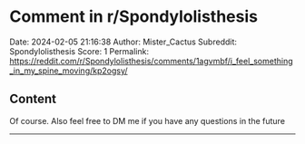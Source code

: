 # Comment in r/Spondylolisthesis

Date: 2024-02-05 21:16:38
Author: Mister_Cactus
Subreddit: Spondylolisthesis
Score: 1
Permalink: https://reddit.com/r/Spondylolisthesis/comments/1agvmbf/i_feel_something_in_my_spine_moving/kp2ogsy/

## Content

Of course. Also feel free to DM me if you have any questions in the future

---

